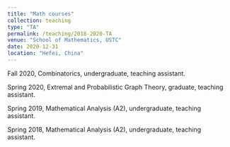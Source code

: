 ```yaml
---
title: "Math courses"
collection: teaching
type: "TA"
permalink: /teaching/2018-2020-TA
venue: "School of Mathematics, USTC"
date: 2020-12-31
location: "Hefei, China"
---
```


Fall 2020, Combinatorics, undergraduate, teaching assistant. <br>

Spring 2020, Extremal and Probabilistic Graph Theory, graduate, teaching assistant.<br>

Spring 2019, Mathematical Analysis (A2), undergraduate, teaching assistant.<br>

Spring 2018, Mathematical Analysis (A2), undergraduate, teaching assistant.<br>

 
